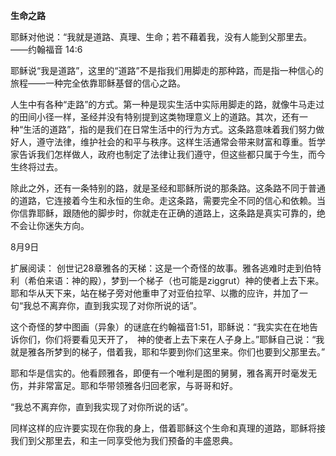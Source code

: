 **生命之路**

耶稣对他说：“我就是道路、真理、生命；若不藉着我，没有人能到父那里去。
——约翰福音 14:6

耶稣说“我是道路”，这里的“道路”不是指我们用脚走的那种路，而是指一种信心的旅程——一种完全依靠耶稣基督的信心之路。

人生中有各种“走路”的方式。第一种是现实生活中实际用脚走的路，就像牛马走过的田间小径一样，圣经并没有特别提到这类物理意义上的道路。其次，还有一种“生活的道路”，指的是我们在日常生活中的行为方式。这条路意味着我们努力做好人，遵守法律，维护社会的和平与秩序。这样生活通常会带来财富和尊重。哲学家告诉我们怎样做人，政府也制定了法律让我们遵守，但这些都只属于今生，而今生终将过去。

除此之外，还有一条特别的路，就是圣经和耶稣所说的那条路。这条路不同于普通的道路，它连接着今生和永恒的生命。走这条路，需要完全不同的信心和依赖。当你信靠耶稣，跟随他的脚步时，你就走在正确的道路上，这条路是真实可靠的，绝不会让你迷失方向。

8月9日

扩展阅读：
创世记28章雅各的天梯：这是一个奇怪的故事。雅各逃难时走到伯特利（希伯来语：神的殿），梦到一个梯子（也可能是ziggrut）神的使者上去下来。耶和华从天下来，站在梯子旁对他重申了对亚伯拉罕、以撒的应许，并加了一句“我总不离弃你，直到我实现了对你所说的话”。

这个奇怪的梦中图画（异象）的谜底在约翰福音1:51，耶稣说：“我实实在在地告诉你们，你们将要看见天开了，　神的使者上去下来在人子身上。”耶稣自己说：“我就是雅各所梦到的梯子，借着我，耶和华要到你们这里来。你们也要到父那里去。”

耶和华是信实的。他看顾雅各，即便有一个唯利是图的舅舅，雅各离开时毫发无伤，并非常富足。耶和华带领雅各归回老家，与哥哥和好。

“我总不离弃你，直到我实现了对你所说的话”。

同样这样的应许要实现在你我的身上，借着耶稣这个生命和真理的道路，耶稣将接我们到父那里去，和主一同享受他为我们预备的丰盛恩典。